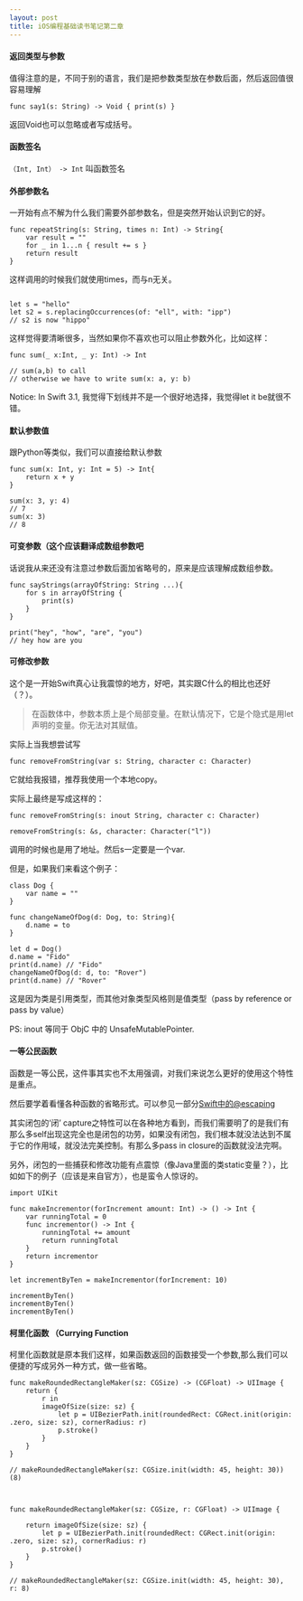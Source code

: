 ```yaml
---
layout: post
title: iOS编程基础读书笔记第二章
---
```



#### 返回类型与参数

值得注意的是，不同于别的语言，我们是把参数类型放在参数后面，然后返回值很容易理解

```
func say1(s: String) -> Void { print(s) }
```

返回Void也可以忽略或者写成括号。

#### 函数签名

`（Int, Int） -> Int` 叫函数签名


#### 外部参数名

一开始有点不解为什么我们需要外部参数名，但是突然开始认识到它的好。

```
func repeatString(s: String, times n: Int) -> String{
	var result = ""
	for _ in 1...n { result += s }
	return result
}
```

这样调用的时候我们就使用times，而与n无关。

```

let s = "hello"
let s2 = s.replacingOccurrences(of: "ell", with: "ipp")
// s2 is now "hippo"
```

这样觉得要清晰很多，当然如果你不喜欢也可以阻止参数外化，比如这样：

```
func sum(_ x:Int, _ y: Int) -> Int

// sum(a,b) to call 
// otherwise we have to write sum(x: a, y: b) 
```

Notice: In Swift 3.1, 我觉得下划线并不是一个很好地选择，我觉得let it be就很不错。
 


#### 默认参数值

跟Python等类似，我们可以直接给默认参数

```
func sum(x: Int, y: Int = 5) -> Int{
    return x + y
}

sum(x: 3, y: 4)
// 7
sum(x: 3)
// 8
```

#### 可变参数（这个应该翻译成数组参数吧

话说我从来还没有注意过参数后面加省略号的，原来是应该理解成数组参数。

```
func sayStrings(arrayOfString: String ...){
    for s in arrayOfString {
        print(s)
    }
}

print("hey", "how", "are", "you")
// hey how are you
```


#### 可修改参数

这个是一开始Swift真心让我震惊的地方，好吧，其实跟C什么的相比也还好（？）。

> 在函数体中，参数本质上是个局部变量。在默认情况下，它是个隐式是用let声明的变量。你无法对其赋值。


实际上当我想尝试写

```
func removeFromString(var s: String, character c: Character) 
```

它就给我报错，推荐我使用一个本地copy。

实际上最终是写成这样的：

```
func removeFromString(s: inout String, character c: Character) 

removeFromString(s: &s, character: Character("l"))
```

调用的时候也是用了地址。然后s一定要是一个var.

但是，如果我们来看这个例子：


```
class Dog {
    var name = ""
}

func changeNameOfDog(d: Dog, to: String){
    d.name = to
}

let d = Dog()
d.name = "Fido"
print(d.name) // "Fido"
changeNameOfDog(d: d, to: "Rover")
print(d.name) // "Rover"
```

这是因为类是引用类型，而其他对象类型风格则是值类型（pass by reference or pass by value）

PS: inout 等同于 ObjC 中的 UnsafeMutablePointer.


#### 一等公民函数

函数是一等公民，这件事其实也不太用强调，对我们来说怎么更好的使用这个特性是重点。
 


然后要学着看懂各种函数的省略形式。可以参见一部分[Swift中的@escaping](http://krisyu.github.io/2017/06/03/swift-escaping-meaning.html)

其实闭包的‘闭’ capture之特性可以在各种地方看到，而我们需要明了的是我们有那么多self出现这完全也是闭包的功劳，如果没有闭包，我们根本就没法达到不属于它的作用域，就没法完美控制。有那么多pass in closure的函数就没法完啊。

另外，闭包的一些捕获和修改功能有点震惊（像Java里面的类static变量？），比如如下的例子（应该是来自官方），也是蛮令人惊讶的。

```
import UIKit

func makeIncrementor(forIncrement amount: Int) -> () -> Int {
    var runningTotal = 0
    func incrementor() -> Int {
        runningTotal += amount
        return runningTotal
    }
    return incrementor
}

let incrementByTen = makeIncrementor(forIncrement: 10)

incrementByTen()
incrementByTen()
incrementByTen()
```

#### 柯里化函数 （Currying Function

柯里化函数就是原本我们这样，如果函数返回的函数接受一个参数,那么我们可以便捷的写成另外一种方式，做一些省略。


```
func makeRoundedRectangleMaker(sz: CGSize) -> (CGFloat) -> UIImage {
    return {
        r in
        imageOfSize(size: sz) {
            let p = UIBezierPath.init(roundedRect: CGRect.init(origin: .zero, size: sz), cornerRadius: r)
            p.stroke()
        }
    }
}

// makeRoundedRectangleMaker(sz: CGSize.init(width: 45, height: 30))(8)



func makeRoundedRectangleMaker(sz: CGSize, r: CGFloat) -> UIImage {
    
    return imageOfSize(size: sz) {
        let p = UIBezierPath.init(roundedRect: CGRect.init(origin: .zero, size: sz), cornerRadius: r)
        p.stroke()
    }
}

// makeRoundedRectangleMaker(sz: CGSize.init(width: 45, height: 30), r: 8)
